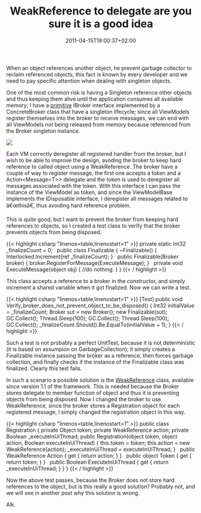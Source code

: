 ﻿---
title: "WeakReference to delegate are you sure it is a good idea"
description: ""
date: 2011-04-15T19:00:37+02:00
draft: false
tags: [MVVM]
categories: [NET framework]
---
When an object references another object, he prevent garbage collector to reclaim referenced objects, this fact is known by every developer and we need to pay specific attention when dealing with singleton objects.

One of the most common risk is having a Singleton reference other objects and thus keeping them alive until the application consumes all available memory; I have a [primitive](http://www.codewrecks.com/blog/index.php/2010/07/26/primitive-broker-class/) IBroker interface implemented by a ConcreteBroker class that have a singleton lifecycle; since all ViewModels register themselves into the broker to receive messages, we can end with all ViewModels not being released from memory because referenced from the Broker singleton instance.

![](http://ricchezza-fotovoltaico.jujol.com/wp-content/uploads/2008/03/broker.jpg)

Each VM correctly deregister all registered handler from the broker, but I wish to be able to improve the design, avoding the broker to keep hard reference to called object using a WeakReference. The broker have a couple of way to register message, the first one accepts a token and a Action&lt;Message&lt;T&gt;&gt; delegate and the token is used to deregister all messages associated with the token. With this interface I can pass the instance of the ViewModel as token, and since the ViewModelBase implements the IDisposable interface, I deregister all messages related to â€œthisâ€, thus avoiding hard reference problem.

This is quite good, but I want to prevent the broker from keeping hard references to objects, so I created a test class to verify that the broker prevents objects from being disposed.

{{< highlight csharp "linenos=table,linenostart=1" >}}
private static Int32 _finalizeCount = 0;
 
public class Finalizable
{
~Finalizable()
{
Interlocked.Increment(ref _finalizeCount);
}
 
public Finalizable(Broker broker)
{
broker.RegisterForMessage<String>(ExecuteMessage);
}
 
private void ExecuteMessage(object obj)
{
//do nothing.
}
}
{{< / highlight >}}

This class accepts a reference to a broker in the constructor, and simply increment a shared variable when it got finalized. Now we can write a test.

{{< highlight csharp "linenos=table,linenostart=1" >}}
[Test]
public void Verify_broker_does_not_prevent_object_to_be_disposed()
{
Int32 initialValue = _finalizeCount;
Broker sut = new Broker();
new Finalizable(sut);
GC.Collect();
Thread.Sleep(100);
GC.Collect();
Thread.Sleep(100);
GC.Collect();
_finalizeCount.Should().Be.EqualTo(initialValue + 1);
}
{{< / highlight >}}

Such a test is not probably a perfect UnitTest, because it is not deterministic (it is based on assumpion on GarbageCollection); it simply creates a Finalizable instance passing the broker as a reference, then forces garbage collection, and finally checks if the instance of the Finalizable class was finalized. Clearly this test fails.

In such a scenario a possible solution is the [WeakReference](http://msdn.microsoft.com/en-us/library/hbh8w2zd%28v=VS.71%29.aspx) class, available since version 1.1 of the framework. This is needed because the Broker stores delegate to member function of object and thus it is preventing objects from being disposed. Now I changed the broker to use WeakReference, since the broker stores a Registration object for each registered message, I simply changed the registration object in this way.

{{< highlight csharp "linenos=table,linenostart=1" >}}
public class Registration
{
private Object token;
private WeakReference action;
private Boolean _executeInUiThread;
public Registration(object token, object action, Boolean executeInUiThread)
{
this.token = token;
this.action = new WeakReference(action);
_executeInUiThread = executeInUiThread;
}
 
public WeakReference Action
{
get { return action; }
}
 
public object Token
{
get { return token; }
}
 
public Boolean ExecuteInUiThread
{
get { return _executeInUiThread; }
}
}
{{< / highlight >}}

Now the above test passes, because the Broker does not store hard references to the object, but is this really a good solution? Probably not, and we will see in another post why this solution is wrong.

Alk.
